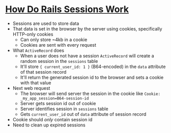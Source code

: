 # [How Do Rails Sessions Work](https://www.justinweiss.com/articles/how-rails-sessions-work/)

* Sessions are used to store data
* That data is set in the browser by the server using cookies, specifically HTTP-only cookies
  * Can only store ~4kb in a cookie
  * Cookies are sent with every request
* What `ActiveRecord` does
  * When a user does not have a session `ActiveRecord` will create a random session in the `sessions` table
  * It'll store `{ current_user_id: 1 }` (B64-encoded) in the `data` attribute of that session record
  * It'll return the generated session id to the browser and sets a cookie with that value
* Next web request
  * The browser will send server the session in the cookie like `Cookie: _my_app_session=B64-session-id`
  * Server gets session id out of cookie
  * Server identifies session in `sessions` table
  * Gets `current_user_id` out of `data` attribute of session record
* Cookie should _only_ contain session id
* Need to clean up expired sessions

